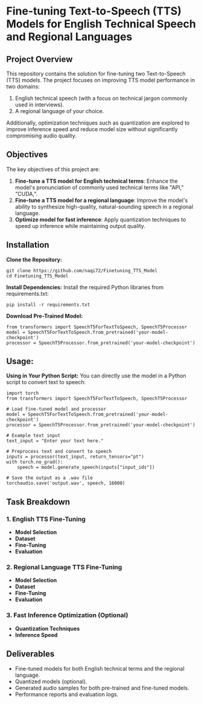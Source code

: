 # Fine-tuning Text-to-Speech (TTS) Models for English Technical Speech and Regional Languages

## Project Overview
This repository contains the solution for fine-tuning two Text-to-Speech (TTS) models. The project focuses on improving TTS model performance in two domains:
1. English technical speech (with a focus on technical jargon commonly used in interviews).
2. A regional language of your choice.

Additionally, optimization techniques such as quantization are explored to improve inference speed and reduce model size without significantly compromising audio quality.


## Objectives
The key objectives of this project are:
1. **Fine-tune a TTS model for English technical terms**: Enhance the model's pronunciation of commonly used technical terms like "API," "CUDA,".
2. **Fine-tune a TTS model for a regional language**: Improve the model's ability to synthesize high-quality, natural-sounding speech in a regional language.
3. **Optimize model for fast inference**: Apply quantization techniques to speed up inference while maintaining output quality.


## Installation

**Clone the Repository:**

```
git clone https://github.com/naqi72/Finetuning_TTS_Model
cd Finetuning_TTS_Model
```
**Install Dependencies:** Install the required Python libraries from requirements.txt:
```
pip install -r requirements.txt
```

**Download Pre-Trained Model:** 
```
from transformers import SpeechT5ForTextToSpeech, SpeechT5Processor
model = SpeechT5ForTextToSpeech.from_pretrained('your-model-checkpoint')
processor = SpeechT5Processor.from_pretrained('your-model-checkpoint')
```

## Usage:

**Using in Your Python Script:** You can directly use the model in a Python script to convert text to speech:
```
import torch
from transformers import SpeechT5ForTextToSpeech, SpeechT5Processor

# Load fine-tuned model and processor
model = SpeechT5ForTextToSpeech.from_pretrained('your-model-checkpoint')
processor = SpeechT5Processor.from_pretrained('your-model-checkpoint')

# Example text input
text_input = "Enter your text here."

# Preprocess text and convert to speech
inputs = processor(text_input, return_tensors="pt")
with torch.no_grad():
    speech = model.generate_speech(inputs["input_ids"])

# Save the output as a .wav file
torchaudio.save('output.wav', speech, 16000)
```

## Task Breakdown

### 1. English TTS Fine-Tuning
- **Model Selection**
- **Dataset**
- **Fine-Tuning**
- **Evaluation**
### 2. Regional Language TTS Fine-Tuning
- **Model Selection**
- **Dataset**
- **Fine-Tuning**
- **Evaluation**

### 3. Fast Inference Optimization (Optional)
- **Quantization Techniques**
- **Inference Speed**

## Deliverables
- Fine-tuned models for both English technical terms and the regional language.
- Quantized models (optional).
- Generated audio samples for both pre-trained and fine-tuned models.
- Performance reports and evaluation logs.
